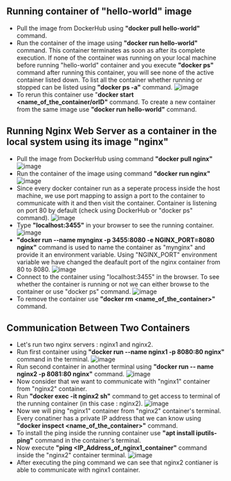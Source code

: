 ## Running container of **"hello-world"** image
- Pull the image from DockerHub using **"docker pull hello-world"** command.
- Run the container of the image using **"docker run hello-world"** command. This container terminates as soon as after its complete execution. If none of the container was running on your local machine before running "hello-world" container and you execute **"docker ps"** command after running this container, you will see none of the active container listed down. To list all the container whether running or stopped can be listed using **"docker ps -a"** command.
![image](https://github.com/swatipal1010/Docker_practical/assets/110754474/4b520688-8402-4db4-bc76-fb5746059c89)
- To rerun this container use "**docker start <name_of_the_container/orID"** command. To create a new container from the same image use **"docker run hello-world"** command.

## Running Nginx Web Server as a container in the local system using its image **"nginx"** 
- Pull the image from DockerHub using command **"docker pull nginx"**
![image](https://github.com/swatipal1010/Docker_practical/assets/110754474/78d75ecc-4f20-4903-a78c-7f57181b6e70)
- Run the container of the image using command **"docker run nginx"**
![image](https://github.com/swatipal1010/Docker_practical/assets/110754474/f92468b0-2d9c-40bf-9612-dc9f8bbfa4bd)
- Since every docker container run as a seperate process inside the host machine, we use port mapping to assign a port to the container to communicate with it and then visit the container. Container is listening on port 80 by default (check using DockerHub or "docker ps" command).
![image](https://github.com/swatipal1010/Docker_practical/assets/110754474/5d36761d-1358-42cf-877a-beb190b07c79)
- Type **"localhost:3455"** in your browser to see the running container.
![image](https://github.com/swatipal1010/Docker_practical/assets/110754474/94088563-16a8-484b-9d8a-96581d74e172)
- **"docker run --name mynginx -p 3455:8080 -e NGINX_PORT=8080 nginx"** command is used to name the container as "mynginx" and provide it an environment variable. Using "NGINX_PORT" environment variable we have changed the deafault port of the nginx container from 80 to 8080.
![image](https://github.com/swatipal1010/Docker_practical/assets/110754474/2a9be05e-02f5-46f6-abe5-c289f15f186f)
- Connect to the container using "localhost:3455" in the browser. To see whether the container is running or not we can either browse to the container or use "docker ps" command.
![image](https://github.com/swatipal1010/Docker_practical/assets/110754474/199e311c-f684-42b4-b57a-1cbf01dfa1c3)
- To remove the container use **"docker rm <name_of_the_container>"** command.


## Communication Between Two Containers
- Let's run two nginx servers : nginx1 and nginx2.
- Run first container using **"docker run --name nginx1 -p 8080:80 nginx"** command in the terminal.
![image](https://github.com/swatipal1010/Docker_practical/assets/110754474/06ac5c83-052a-4e10-a423-12aebd339f3b)
- Run second container in another terminal using **"docker run -- name nginx2 -p 8081:80 nginx"** command.
![image](https://github.com/swatipal1010/Docker_practical/assets/110754474/c1af04bf-513e-4fe6-9c3a-2fc9b1d73245)
- Now consider that we want to communicate with "nginx1" container from "nginx2" container.
- Run **"docker exec -it nginx2 sh"** command to get access to terminal of the running container (in this case : nginx2).
![image](https://github.com/swatipal1010/Docker_practical/assets/110754474/bf2da79c-b42e-4b51-bce9-685802cabd98)
- Now we will ping "nginx1" container from "nginx2" container's terminal. Every conatiner has a private IP address that we can know using **"docker inspect <name_of_the_container>"** command.
- To install the ping inside the running container use **"apt install iputils-ping"** command in the container's terminal.
- Now execute **"ping <IP_Address_of_nginx1_container"** command inside the "nginx2" container terminal.
![image](https://github.com/swatipal1010/Docker_practical/assets/110754474/0fe266d2-01e6-4cba-b5ea-cd24e6ab1a17)
- After executing the ping command we can see that nginx2 contianer is able to communicate with nginx1 container.













